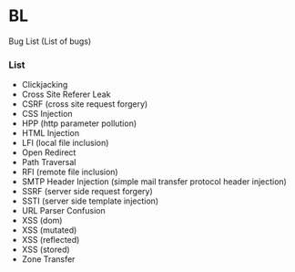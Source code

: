 # BL
Bug List (List of bugs)

### List

- Clickjacking
- Cross Site Referer Leak
- CSRF (cross site request forgery)
- CSS Injection
- HPP (http parameter pollution)
- HTML Injection
- LFI (local file inclusion)
- Open Redirect
- Path Traversal
- RFI (remote file inclusion)
- SMTP Header Injection (simple mail transfer protocol header injection)
- SSRF (server side request forgery)
- SSTI (server side template injection)
- URL Parser Confusion
- XSS (dom)
- XSS (mutated)
- XSS (reflected)
- XSS (stored)
- Zone Transfer
